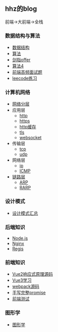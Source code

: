 ## hhz的blog
前端->大前端->全栈

### 数据结构与算法
- [数据结构](Arithmetic\learnArithmetic\数据结构)
- [算法](Arithmetic\learnArithmetic\算法)
- [剑指offer](Arithmetic\learnArithmetic\剑指offer)
- [算法4](Arithmetic\learnArithmetic\算法4)
- [前端高频面试题](Arithmetic\learnArithmetic\前端高频面试题)
- [leecode练习](Arithmetic\learnArithmetic\leecode练习)

### 计算机网络
- [网络分层](ComputerNetwork\计算机网络.md)
- 应用层
  - [http](ComputerNetwork\http.md)
  - [https](ComputerNetwork\https.md)
  - [http缓存](ComputerNetwork\web缓存.xmind)
  - [tls](ComputerNetwork\tls.md)
  - [websocket](ComputerNetwork\websocket.md)
- 传输层
  - [tcp](ComputerNetwork\tcp\tcp.md)
  - [udp](ComputerNetwork\udp.md)
- 网络层
  - [ip](ComputerNetwork\ip\ip.md)
  - [ICMP](ComputerNetwork\ICMP-Internet控制报文协议.md)
- [链路层](ComputerNetwork\tcpip协议族-链路层.md)
  - [ARP](ComputerNetwork\ARP-地址解析协议.md)
  - [RARP](ComputerNetwork\RARP-逆地址解析协议.md)

### 设计模式
- [设计模式汇总](DesignMode\总结.md)

### 后端知识
- [Node.js](Backend\learnNode)
- [Nginx](Backend\learnNginx)
- [Regis](Backend\learnRedis)

### 前端知识
- [Vue2响应式原理源码](Frontend\learnVue\手写vue对象响应式代码)
- [Vue3学习](Frontend\learnVue\vue3\vue3.md)
- [webpack源码](Frontend\learnWebpack\webpack_source_analysis\webpack源码解析.xmind)
- [手写完整promise](Frontend\learnEs6\promise\MyPromise\index.js)
- [前端测试](Frontend\learnTest)

### 图形学
- [图形学](GraphVisualization)